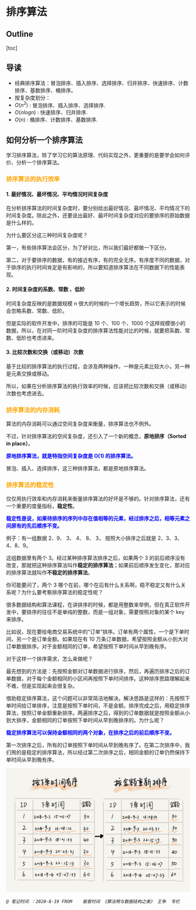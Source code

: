 # 排序算法

## Outline

[toc]

## 导读

- 经典排序算法：冒泡排序、插入排序、选择排序、归并排序、快速排序、计数排序、基数排序、桶排序。
- 按复杂度划分：
- $O(n^2)$ : 冒泡排序、插入排序、选择排序.
- $O(nlogn)$ : 快速排序、归并排序.
- $O(n)$ : 桶排序、计数排序、基数排序.

## 如何分析一个排序算法

学习排序算法，除了学习它的算法原理、代码实现之外，更重要的是要学会如何评价、分析一个排序算法。

### **<font color="orange">排序算法的执行效率</font>**

#### 1. 最好情况、最坏情况、平均情况时间复杂度

在分析排序算法的时间复杂度时，要分别给出最好情况、最坏情况、平均情况下的时间复杂度。除此之外，还要说出最好、最坏时间复杂度对应的要排序的原始数据是什么样的。

为什么要区分这三种时间复杂度呢？

第一，有些排序算法会区分，为了好对比，所以我们最好都做一下区分。

第二，对于要排序的数据，有的接近有序，有的完全无序。有序度不同的数据，对于排序的执行时间肯定是有影响的，所以要知道排序算法在不同数据下的性能表现。

#### 2. 时间复杂度的系数、常数 、低阶

时间复杂度反映的是数据规模 n 很大的时候的一个增长趋势，所以它表示的时候会忽略系数、常数、低阶。

但是实际的软件开发中，排序的可能是 10 个、100 个、1000 个这样规模很小的数据，所以，在对同一阶时间复杂度的排序算法性能对比的时候，就要把系数、常数、低阶也考虑进来。

#### 3. 比较次数和交换（或移动）次数

基于比较的排序算法的执行过程，会涉及两种操作，一种是元素比较大小，另一种是元素交换或移动。

所以，如果在分析排序算法的执行效率的时候，应该把比较次数和交换（或移动）次数也考虑进去。

### **<font color="orange">排序算法的内存消耗</font>**

算法的内存消耗可以通过空间复杂度来衡量，排序算法也不例外。

不过，针对排序算法的空间复杂度，还引入了一个新的概念，**原地排序（Sorted in place）**。

**<font color="blue">原地排序算法，就是特指空间复杂度是 O(1) 的排序算法。</font>**

冒泡、插入、选择排序，这三种排序算法，都是原地排序算法。

### **<font color="orange">排序算法的稳定性</font>**

仅仅用执行效率和内存消耗来衡量排序算法的好坏是不够的。针对排序算法，还有一个重要的度量指标，**稳定性**。

**<font color="blue">稳定性是说，如果待排序的序列中存在值相等的元素，经过排序之后，相等元素之间原有的先后顺序不变。</font>**

例子：有一组数据 2、9、 3、 4、 8、 3， 按照大小排序之后就是 2、3、3、4、8、9。

这组数据里有两个 3。经过某种排序算法排序之后，如果两个 3 的前后顺序没有改变，那就把这种排序算法叫作**稳定的排序算法**；如果前后顺序发生变化，那对应的排序算法就叫作**不稳定的排序算法**。

你可能要问了，两个 3 哪个在前，哪个在后有什么关系啊，稳不稳定又有什么关系呢？为什么要考察排序算法的稳定性呢？

很多数据结构和算法课程，在讲排序的时候，都是用整数来举例，但在真正软件开发中，要排序的往往不是单纯的整数，而是一组对象，需要按照对象的某个 key 来排序。

比如说，现在要给电商交易系统中的“订单”排序。订单有两个属性，一个是下单时间，另一个是订单金额。如果现在有 10 万条订单数据，希望按照金额从小到大对订单数据排序。对于金额相同的订单，希望按照下单时间从早到晚有序。

对于这样一个排序需求，怎么来做呢？

最先想到的方法是：先按照金额对订单数据进行排序，然后，再遍历排序之后的订单数据，对于每个金额相同的小区间再按照下单时间排序。这种排序思路理解起来不难，但是实现起来会很复杂。

借助稳定排序算法，这个问题可以非常简洁地解决。解决思路是这样的：先按照下单时间给订单排序，注意是按照下单时间，不是金额。排序完成之后，用稳定排序算法，按照订单金额重新排序。两遍排序之后，得到的订单数据就是按照金额从小到大排序，金额相同的订单按照下单时间从早到晚排序的。为什么呢？

**<font color="blue">稳定排序算法可以保持金额相同的两个对象，在排序之后的前后顺序不变。</font>**

第一次排序之后，所有的订单按照下单时间从早到晚有序了。在第二次排序中，我们用的是稳定的排序算法，所以经过第二次排序之后，相同金额的订单仍然保持下单时间从早到晚有序。

![Figure](../Resources/03.jpg)



*`@ 笔记时间 ：2020-8-19	FROM	极客时间 《算法啊与数据结构之美》 王争  专栏`* 